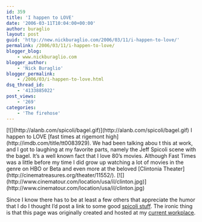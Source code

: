 ```yaml
---
id: 359
title: 'I happen to LOVE'
date: '2006-03-11T10:04:00+00:00'
author: buraglio
layout: post
guid: 'http://new.nickburaglio.com/2006/03/11/i-happen-to-love/'
permalink: /2006/03/11/i-happen-to-love/
blogger_blog:
    - www.nickburaglio.com
blogger_author:
    - 'Nick Buraglio'
blogger_permalink:
    - /2006/03/i-happen-to-love.html
dsq_thread_id:
    - '4133885022'
post_views:
    - '269'
categories:
    - 'The firehose'
---
```


<div></div>[![](http://alanb.com/spicoli/bagel.gif)](http://alanb.com/spicoli/bagel.gif)  
I happen to LOVE [fast times at rigemont high](http://imdb.com/title/tt0083929). We had been talking abou t this at work, and I got to laughing at my favorite parts, namely the Jeff Spicoli scene with the bagel. It’s a well known fact that I love 80’s movies. Although Fast Times was a little before my time I did grow up watching a lot of movies in the genre on HBO or Beta and even more at the beloved [Clintonia Theater](http://cinematreasures.org/theater/11552/).  
[![](http://www.cinematour.com/location/usa/il/clinton.jpg)](http://www.cinematour.com/location/usa/il/clinton.jpg)

Since I know there has to be at least a few others that appreciate the humor that I do I thought I’d post a link to some good [spicoli stuff](http://alanb.com/spicoli/). The ironic thing is that this page was originally created and hosted at my [current workplace](http://www.ncsa.uiuc.edu/).

<div></div>